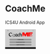 # CoachMe
ICS4U Android App

<img align="left" width="100" alt= "Main Menu" src="https://raw.githubusercontent.com/SeifH/CoachMe/master/screenshots/00.%20Main%20Menu.PNG">